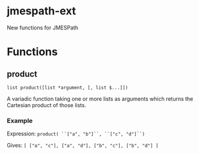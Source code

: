 # jmespath-ext
New functions for JMESPath

# Functions

## product

    list product([list *argument, [, list $...]])
    
A variadic function taking one or more lists as arguments which returns the Cartesian product of those lists.
    
### Example

Expression: `product( ``["a", "b"]``, ``["c", "d"]``)`

Gives: `[ ["a", "c"], ["a", "d"], ["b", "c"], ["b", "d"] ]`

